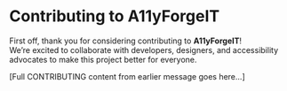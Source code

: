 # Contributing to A11yForgeIT

First off, thank you for considering contributing to **A11yForgeIT**!  
We’re excited to collaborate with developers, designers, and accessibility advocates to make this project better for everyone.  

[Full CONTRIBUTING content from earlier message goes here...]
